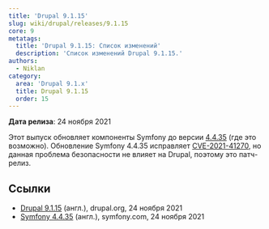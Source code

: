 ```yaml
---
title: 'Drupal 9.1.15'
slug: wiki/drupal/releases/9.1.15
core: 9
metatags:
  title: 'Drupal 9.1.15: Список изменений'
  description: 'Список изменений Drupal 9.1.15.'
authors:
  - Niklan
category:
  area: 'Drupal 9.1.x'
  title: Drupal 9.1.15
  order: 15
---
```


**Дата релиза**: 24 ноября 2021

Этот выпуск обновляет компоненты Symfony до версии [4.4.35](https://symfony.com/blog/symfony-4-4-35-released) (где это возможно). Обновление Symfony 4.4.35 исправляет [CVE-2021-41270](https://symfony.com/cve-2021-41270), но данная проблема безопасности не влияет на Drupal, поэтому это патч-релиз.

## Ссылки

- [Drupal 9.1.15](https://www.drupal.org/project/drupal/releases/9.1.15) (англ.), drupal.org, 24 ноября 2021
- [Symfony 4.4.35](https://symfony.com/blog/symfony-4-4-35-released) (англ.), symfony.com, 24 ноября 2021